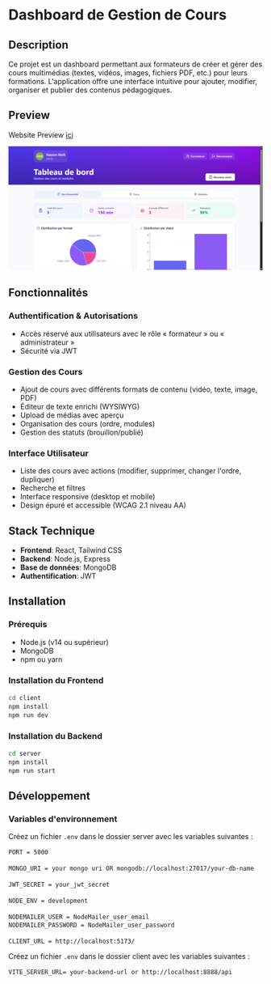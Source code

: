# Dashboard de Gestion de Cours

## Description

Ce projet est un dashboard permettant aux formateurs de créer et gérer des cours multimédias (textes, vidéos, images, fichiers PDF, etc.) pour leurs formations. L'application offre une interface intuitive pour ajouter, modifier, organiser et publier des contenus pédagogiques.

## Preview

Website Preview [ici](https://dashboard-formation.netlify.app/dashboard)

![Dashboard Preview](./images/dashboard.png)

## Fonctionnalités

### Authentification & Autorisations

- Accès réservé aux utilisateurs avec le rôle « formateur » ou « administrateur »
- Sécurité via JWT

### Gestion des Cours

- Ajout de cours avec différents formats de contenu (vidéo, texte, image, PDF)
- Éditeur de texte enrichi (WYSIWYG)
- Upload de médias avec aperçu
- Organisation des cours (ordre, modules)
- Gestion des statuts (brouillon/publié)

### Interface Utilisateur

- Liste des cours avec actions (modifier, supprimer, changer l'ordre, dupliquer)
- Recherche et filtres
- Interface responsive (desktop et mobile)
- Design épuré et accessible (WCAG 2.1 niveau AA)

## Stack Technique

- **Frontend**: React, Tailwind CSS
- **Backend**: Node.js, Express
- **Base de données**: MongoDB
- **Authentification**: JWT

## Installation

### Prérequis

- Node.js (v14 ou supérieur)
- MongoDB
- npm ou yarn

### Installation du Frontend

```bash
cd client
npm install
npm run dev
```

### Installation du Backend

```bash
cd server
npm install
npm run start
```

## Développement

### Variables d'environnement

Créez un fichier `.env` dans le dossier server avec les variables suivantes :

```
PORT = 5000

MONGO_URI = your mongo uri OR mongodb://localhost:27017/your-db-name

JWT_SECRET = your_jwt_secret

NODE_ENV = development

NODEMAILER_USER = NodeMailer_user_email
NODEMAILER_PASSWORD = NodeMailer_user_password

CLIENT_URL = http://localhost:5173/
```

Créez un fichier `.env` dans le dossier client avec les variables suivantes :

```
VITE_SERVER_URL= your-backend-url or http://localhost:8888/api
```
